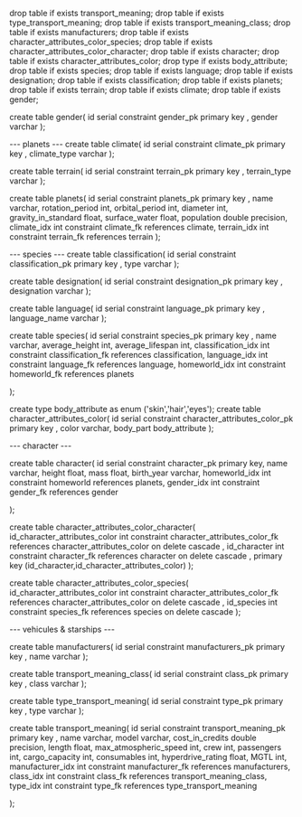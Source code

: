 drop table if exists transport_meaning;
drop table if exists type_transport_meaning;
drop table if exists transport_meaning_class;
drop table if exists manufacturers;
drop table if exists character_attributes_color_species;
drop table if exists character_attributes_color_character;
drop table if exists character;
drop table if exists character_attributes_color;
drop type if exists body_attribute;
drop table if exists species;
drop table if exists language;
drop table if exists designation;
drop table if exists classification;
drop table if exists planets;
drop table if exists terrain;
drop table if exists climate;
drop table if exists gender;



create table gender(
    id serial
                   constraint gender_pk primary key ,
    gender varchar
);

--- planets ---
create table climate(
    id serial
                    constraint climate_pk primary key ,
    climate_type varchar
);

create table terrain(
    id serial
                    constraint terrain_pk primary key ,
    terrain_type varchar
);

create table planets(
    id serial
                    constraint planets_pk primary key ,
    name varchar,
    rotation_period int,
    orbital_period int,
    diameter int,
    gravity_in_standard float,
    surface_water float,
    population double precision,
    climate_idx int
                    constraint climate_fk
                    references climate,
    terrain_idx int
                    constraint terrain_fk
                    references terrain
);

--- species ---
create table classification(
    id serial
                           constraint classification_pk primary key ,
    type varchar
);

create table designation(
    id serial
                        constraint designation_pk primary key ,
    designation varchar
);

create table language(
    id serial
                     constraint language_pk primary key ,
    language_name varchar
);

create table species(
    id serial
                    constraint species_pk primary key ,
    name varchar,
    average_height int,
    average_lifespan int,
    classification_idx int
                    constraint classification_fk
                    references classification,
    language_idx int
                    constraint language_fk
                    references language,
    homeworld_idx int
                    constraint homeworld_fk
                    references planets


);

create type body_attribute as enum ('skin','hair','eyes');
create table character_attributes_color(
    id serial
                       constraint character_attributes_color_pk primary key ,
    color varchar,
    body_part body_attribute
);


--- character ---

create table character(
    id serial
                      constraint character_pk primary key,
    name varchar,
    height float,
    mass float,
    birth_year varchar,
    homeworld_idx int
                      constraint homeworld
                      references planets,
    gender_idx int
                      constraint gender_fk
                      references gender

);

create table character_attributes_color_character(
    id_character_attributes_color int
                                 constraint character_attributes_color_fk
                                 references character_attributes_color
                                 on delete cascade ,
    id_character int
                                 constraint character_fk
                                 references character
                                 on delete cascade ,
    primary key (id_character,id_character_attributes_color)
);

create table character_attributes_color_species(
    id_character_attributes_color int
                                               constraint character_attributes_color_fk
                                               references character_attributes_color
                                               on delete cascade ,
    id_species int
                                               constraint species_fk
                                               references species
                                               on delete cascade
);


--- vehicules & starships ---

create table manufacturers(
    id serial
                          constraint manufacturers_pk primary key ,
    name varchar
);

create table transport_meaning_class(
    id serial
                                    constraint class_pk primary key ,
    class varchar
);

create table type_transport_meaning(
    id serial
                                   constraint type_pk primary key ,
    type varchar
);


create table transport_meaning(
    id serial
                              constraint transport_meaning_pk primary key ,
    name varchar,
    model varchar,
    cost_in_credits double precision,
    length float,
    max_atmospheric_speed int,
    crew int,
    passengers int,
    cargo_capacity int,
    consumables int,
    hyperdrive_rating float,
    MGTL int,
    manufacturer_idx int
                              constraint manufacturer_fk
                              references manufacturers,
    class_idx int
                              constraint class_fk
                              references transport_meaning_class,
    type_idx int
                              constraint type_fk
                              references type_transport_meaning

);
